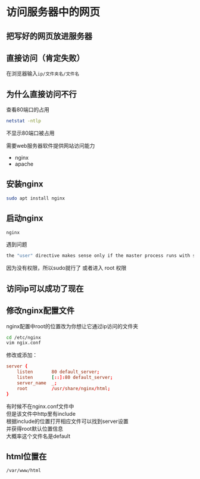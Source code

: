 # 访问服务器中的网页

## 把写好的网页放进服务器

## 直接访问（肯定失败）
在浏览器输入`ip/文件夹名/文件名`

## 为什么直接访问不行

查看80端口的占用
```bash
netstat -ntlp
```

不显示80端口被占用

需要web服务器软件提供网站访问能力

- nginx
- apache

## 安装nginx
```bash
sudo apt install nginx
```

## 启动nginx
```bash
nginx
```

遇到问题
```bash
the "user" directive makes sense only if the master process runs with super-user privileges, ignored in /etc/nginx/nginx.conf:1
```
因为没有权限，所以sudo就行了
或者进入 root 权限

## 访问ip可以成功了现在

## 修改nginx配置文件
nginx配置中root的位置改为你想让它通过ip访问的文件夹

```bash
cd /etc/nginx
vim ngix.conf
```

修改或添加：
```conf
server {
    listen       80 default_server;
    listen       [::]:80 default_server;
    server_name  _;
    root         /usr/share/nginx/html;
}
```

有时候不在nginx.conf文件中\
但是该文件中http里有include\
根据include的位置打开相应文件可以找到server设置\
并获得root默认位置信息\
大概率这个文件名是default

## html位置在
`/var/www/html`